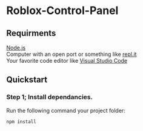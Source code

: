 # Roblox-Control-Panel
## Requirments
[Node.js](https://nodejs.org/en/)<br>
Computer with an open port or something like [repl.it](https://repl.it)<br>
Your favorite code editor like [Visual Studio Code](https://code.visualstudio.com/)

## Quickstart
### Step 1; Install dependancies.
Run the following command your project folder:
```shell
npm install
```
